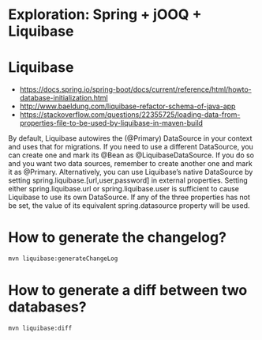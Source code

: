 # Exploration: Spring + jOOQ + Liquibase 

# Liquibase

* https://docs.spring.io/spring-boot/docs/current/reference/html/howto-database-initialization.html
* http://www.baeldung.com/liquibase-refactor-schema-of-java-app
* https://stackoverflow.com/questions/22355725/loading-data-from-properties-file-to-be-used-by-liquibase-in-maven-build

By default, Liquibase autowires the (@Primary) DataSource in your context and uses that for migrations. If you need to use a different DataSource, you can create one and mark its @Bean as @LiquibaseDataSource. If you do so and you want two data sources, remember to create another one and mark it as @Primary. Alternatively, you can use Liquibase’s native DataSource by setting spring.liquibase.[url,user,password] in external properties. Setting either spring.liquibase.url or spring.liquibase.user is sufficient to cause Liquibase to use its own DataSource. If any of the three properties has not be set, the value of its equivalent spring.datasource property will be used.

# How to generate the changelog?

```bash
mvn liquibase:generateChangeLog
```

# How to generate a diff between two databases?

```bash
mvn liquibase:diff
```